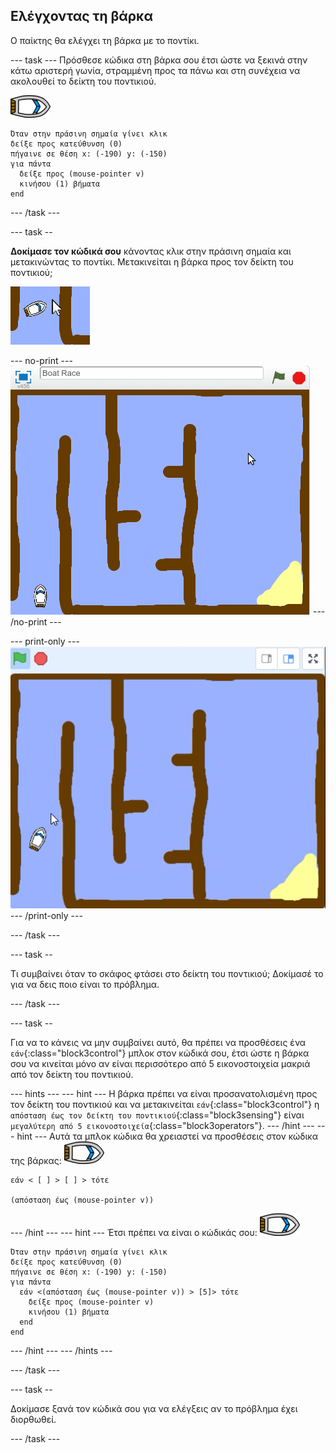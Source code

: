 ## Ελέγχοντας τη βάρκα

Ο παίκτης θα ελέγχει τη βάρκα με το ποντίκι.

\--- task \--- Πρόσθεσε κώδικα στη βάρκα σου έτσι ώστε να ξεκινά στην κάτω αριστερή γωνία, στραμμένη προς τα πάνω και στη συνέχεια να ακολουθεί το δείκτη του ποντικιού.

![χαρακτήρας-βάρκα](images/boat_resize.png)

```blocks3
Όταν στην πράσινη σημαία γίνει κλικ
δείξε προς κατεύθυνση (0)
πήγαινε σε θέση x: (-190) y: (-150)
για πάντα 
  δείξε προς (mouse-pointer v)
  κινήσου (1) βήματα
end
```

\--- /task \---

\--- task --

**Δοκίμασε τον κώδικά σου** κάνοντας κλικ στην πράσινη σημαία και μετακινώντας το ποντίκι. Μετακινείται η βάρκα προς τον δείκτη του ποντικιού;

![screenshot](images/boat-mouse.png)

\--- no-print \--- ![screenshot](images/boat-pointer-test-anim.gif) \--- /no-print \---

\--- print-only \--- ![screenshot](images/boat-pointer-test-anim.png) \--- /print-only \---

\--- /task \---

\--- task --

Τι συμβαίνει όταν το σκάφος φτάσει στο δείκτη του ποντικιού; Δοκίμασέ το για να δεις ποιο είναι το πρόβλημα.

\--- /task \---

\--- task --

Για να το κάνεις να μην συμβαίνει αυτό, θα πρέπει να προσθέσεις ένα `εάν`{:class="block3control"} μπλοκ στον κώδικά σου, έτσι ώστε η βάρκα σου να κινείται μόνο αν είναι περισσότερο από 5 εικονοστοιχεία μακριά από τον δείκτη του ποντικιού.

\--- hints \--- \--- hint \--- Η βάρκα πρέπει να είναι προσανατολισμένη προς τον δείκτη του ποντικιού και να μετακινείται `εάν`{:class="block3control"} η ` απόσταση έως τον δείκτη του ποντικιού`{:class="block3sensing"} είναι `μεγαλύτερη από 5 εικονοστοιχεία`{:class="block3operators"}. \--- /hint \--- \--- hint \--- Αυτά τα μπλοκ κώδικα θα χρειαστεί να προσθέσεις στον κώδικα της βάρκας: ![χαρακτήρας-βάρκα](images/boat_resize.png)

```blocks3
εάν < [ ] > [ ] > τότε

(απόσταση έως (mouse-pointer v))
```

\--- /hint \--- \--- hint \--- Έτσι πρέπει να είναι ο κώδικάς σου: ![χαρακτήρας-βάρκα](images/boat_resize.png)

```blocks3
Όταν στην πράσινη σημαία γίνει κλικ
δείξε προς κατεύθυνση (0)
πήγαινε σε θέση x: (-190) y: (-150)
για πάντα 
  εάν <(απόσταση έως (mouse-pointer v)) > [5]> τότε 
    δείξε προς (mouse-pointer v)
    κινήσου (1) βήματα
  end
end
```

\--- /hint \--- \--- /hints \---

\--- /task \---

\--- task --

Δοκίμασε ξανά τον κώδικά σου για να ελέγξεις αν το πρόβλημα έχει διορθωθεί.

\--- /task \---